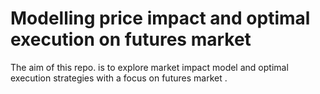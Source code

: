 # Modelling price impact and optimal execution on futures market

The aim of this repo. is to explore market impact model and optimal execution strategies with a focus on futures market .
